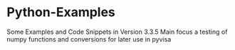 Python-Examples
===============

Some Examples and Code Snippets in Version 3.3.5
Main focus a testing of numpy functions and conversions for later use in pyvisa
